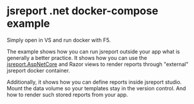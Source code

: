# jsreport .net docker-compose example

Simply open in VS and run docker with F5.   

The example shows how you can run jsreport outside your app what is generally a better practice. It shows how you can use the [jsreport.AspNetCore](https://jsreport.net/learn/dotnet-aspnetcore) and Razor views to render reports through "external" jsreport docker container.    

Additionally, it shows how you can define reports inside jsreport studio. Mount the data volume so your templates stay in the version control. And how to render such stored reports from your app.


